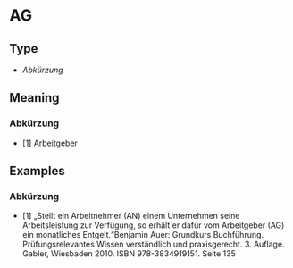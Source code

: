 # AG
## Type
- _Abkürzung_
## Meaning
### Abkürzung
- [1] Arbeitgeber
## Examples
### Abkürzung
- [1] „Stellt ein Arbeitnehmer (AN) einem Unternehmen seine Arbeitsleistung zur Verfügung, so erhält er dafür vom Arbeitgeber (AG) ein monatliches Entgelt.“<ref>Benjamin Auer: Grundkurs Buchführung. Prüfungsrelevantes Wissen verständlich und praxisgerecht. 3. Auflage. Gabler, Wiesbaden 2010. ISBN 978-3834919151. Seite 135</ref>

